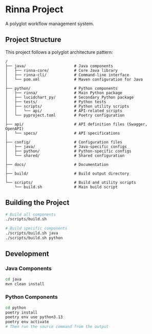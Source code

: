 # Rinna Project

A polyglot workflow management system.

## Project Structure

This project follows a polyglot architecture pattern:

```
/
├── java/                     # Java components
│   ├── rinna-core/           # Core Java library
│   ├── rinna-cli/            # Command-line interface
│   └── pom.xml               # Maven configuration for Java
│
├── python/                   # Python components
│   ├── rinna/                # Main Python package
│   ├── lucidchart_py/        # Secondary Python package
│   ├── tests/                # Python tests
│   ├── scripts/              # Python utility scripts
│   │   └── api/              # API-related scripts
│   └── pyproject.toml        # Poetry configuration
│
├── api/                      # API definition files (Swagger, OpenAPI)
│   └── specs/                # API specifications
│
├── config/                   # Configuration files
│   ├── java/                 # Java-specific configs
│   ├── python/               # Python-specific configs
│   └── shared/               # Shared configuration
│
├── docs/                     # Documentation
│
├── build/                    # Build output directory
│
└── scripts/                  # Build and utility scripts
    └── build.sh              # Main build script
```

## Building the Project

```bash
# Build all components
./scripts/build.sh

# Build specific components
./scripts/build.sh java
./scripts/build.sh python
```

## Development

### Java Components

```bash
cd java
mvn clean install
```

### Python Components

```bash
cd python
poetry install
poetry env use python3.13
poetry env activate
# Then run the source command from the output
```
